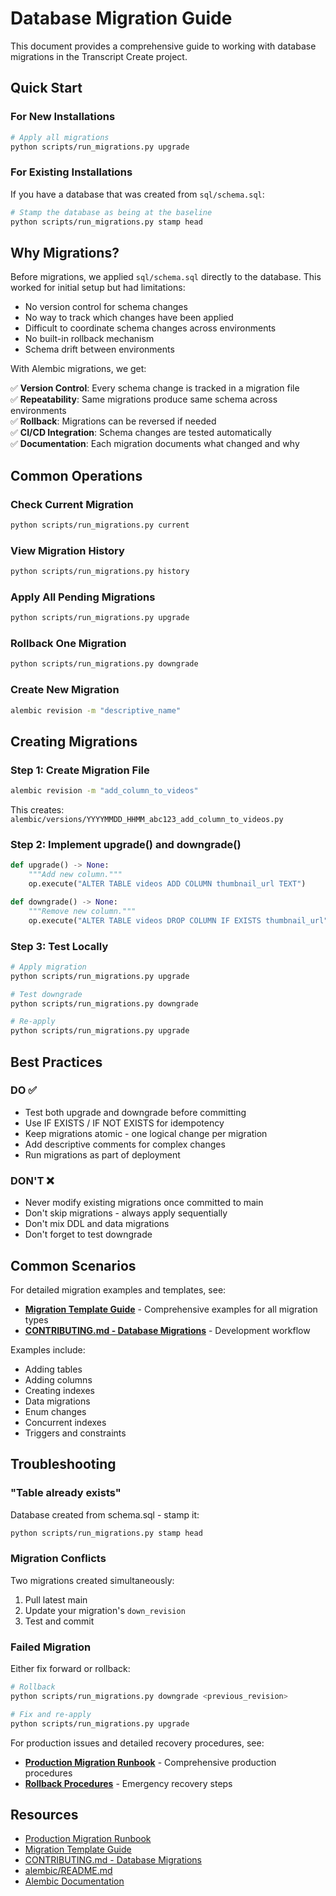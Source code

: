 # Database Migration Guide

This document provides a comprehensive guide to working with database migrations in the Transcript Create project.

## Quick Start

### For New Installations
```bash
# Apply all migrations
python scripts/run_migrations.py upgrade
```

### For Existing Installations
If you have a database that was created from `sql/schema.sql`:
```bash
# Stamp the database as being at the baseline
python scripts/run_migrations.py stamp head
```

## Why Migrations?

Before migrations, we applied `sql/schema.sql` directly to the database. This worked for initial setup but had limitations:

- No version control for schema changes
- No way to track which changes have been applied
- Difficult to coordinate schema changes across environments
- No built-in rollback mechanism
- Schema drift between environments

With Alembic migrations, we get:

✅ **Version Control**: Every schema change is tracked in a migration file  
✅ **Repeatability**: Same migrations produce same schema across environments  
✅ **Rollback**: Migrations can be reversed if needed  
✅ **CI/CD Integration**: Schema changes are tested automatically  
✅ **Documentation**: Each migration documents what changed and why  

## Common Operations

### Check Current Migration
```bash
python scripts/run_migrations.py current
```

### View Migration History
```bash
python scripts/run_migrations.py history
```

### Apply All Pending Migrations
```bash
python scripts/run_migrations.py upgrade
```

### Rollback One Migration
```bash
python scripts/run_migrations.py downgrade
```

### Create New Migration
```bash
alembic revision -m "descriptive_name"
```

## Creating Migrations

### Step 1: Create Migration File

```bash
alembic revision -m "add_column_to_videos"
```

This creates: `alembic/versions/YYYYMMDD_HHMM_abc123_add_column_to_videos.py`

### Step 2: Implement upgrade() and downgrade()

```python
def upgrade() -> None:
    """Add new column."""
    op.execute("ALTER TABLE videos ADD COLUMN thumbnail_url TEXT")

def downgrade() -> None:
    """Remove new column."""
    op.execute("ALTER TABLE videos DROP COLUMN IF EXISTS thumbnail_url")
```

### Step 3: Test Locally

```bash
# Apply migration
python scripts/run_migrations.py upgrade

# Test downgrade
python scripts/run_migrations.py downgrade

# Re-apply
python scripts/run_migrations.py upgrade
```

## Best Practices

### DO ✅

- Test both upgrade and downgrade before committing
- Use IF EXISTS / IF NOT EXISTS for idempotency
- Keep migrations atomic - one logical change per migration
- Add descriptive comments for complex changes
- Run migrations as part of deployment

### DON'T ❌

- Never modify existing migrations once committed to main
- Don't skip migrations - always apply sequentially
- Don't mix DDL and data migrations
- Don't forget to test downgrade

## Common Scenarios

For detailed migration examples and templates, see:
- **[Migration Template Guide](../alembic/MIGRATION_TEMPLATE.md)** - Comprehensive examples for all migration types
- **[CONTRIBUTING.md - Database Migrations](../CONTRIBUTING.md#database-migrations)** - Development workflow

Examples include:
- Adding tables
- Adding columns
- Creating indexes
- Data migrations
- Enum changes
- Concurrent indexes
- Triggers and constraints

## Troubleshooting

### "Table already exists"
Database created from schema.sql - stamp it:
```bash
python scripts/run_migrations.py stamp head
```

### Migration Conflicts
Two migrations created simultaneously:
1. Pull latest main
2. Update your migration's `down_revision`
3. Test and commit

### Failed Migration
Either fix forward or rollback:
```bash
# Rollback
python scripts/run_migrations.py downgrade <previous_revision>

# Fix and re-apply
python scripts/run_migrations.py upgrade
```

For production issues and detailed recovery procedures, see:
- **[Production Migration Runbook](PRODUCTION_MIGRATIONS.md)** - Comprehensive production procedures
- **[Rollback Procedures](PRODUCTION_MIGRATIONS.md#rollback-procedures)** - Emergency recovery steps

## Resources

- [Production Migration Runbook](PRODUCTION_MIGRATIONS.md)
- [Migration Template Guide](../alembic/MIGRATION_TEMPLATE.md)
- [CONTRIBUTING.md - Database Migrations](../CONTRIBUTING.md#database-migrations)
- [alembic/README.md](../alembic/README.md)
- [Alembic Documentation](https://alembic.sqlalchemy.org/)
